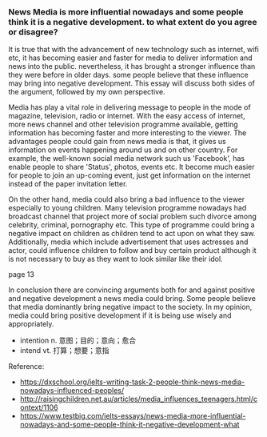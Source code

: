 ### News Media is more influential nowadays and some people think it is a negative development. to what extent do you agree or disagree?

It is true that with the advancement of new technology such as internet, wifi etc, it has becoming easier and faster for media to deliver information and news into the public. nevertheless, it has brought a stronger influence than they were before in older days. some people believe that these influence may bring into negative development. This essay will discuss both sides of the argument, followed by my own perspective.

Media has play a vital role in delivering message to people in the mode of magazine, television, radio or internet. With the easy access of internet, more news channel and other television programme available, getting information has becoming faster and more interesting to the viewer. The advantages people could gain from news media is that, it gives us information on events happening around us and on other country. For example, the well-known social media network such us 'Facebook', has enable people to share 'Status', photos, events etc. It become much easier for people to join an up-coming event, just get information on the internet instead of the paper invitation letter.

On the other hand, media could also bring a bad influence to the viewer especially to young children. Many television programme nowadays had broadcast channel that project more of social problem such divorce among celebrity, criminal, pornography etc. This type of programme could bring a negative impact on children as children tend to act upon on what they saw. Additionally, media which include advertisement that uses actresses and actor, could influence children to follow and buy certain product although it is not necessary to buy as they want to look similar like their idol.

page 13

In conclusion there are convincing arguments both for and against positive and negative development a news media could bring. Some people believe that media dominantly bring negative impact to the society. In my opinion, media could bring positive development if it is being use wisely and appropriately.

- intention n. 意图；目的；意向；愈合
- intend vt. 打算；想要；意指

Reference:

- https://dxschool.org/ielts-writing-task-2-people-think-news-media-nowadays-influenced-peoples/
- http://raisingchildren.net.au/articles/media_influences_teenagers.html/context/1106
- https://www.testbig.com/ielts-essays/news-media-more-influential-nowadays-and-some-people-think-it-negative-development-what

